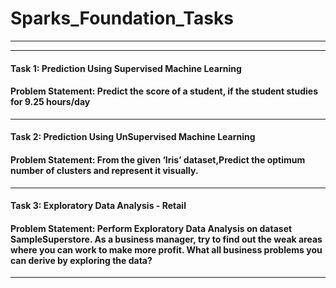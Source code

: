 # Sparks_Foundation_Tasks
* * *
* * *
#### Task 1: Prediction Using Supervised Machine Learning
#### Problem Statement: Predict the score of a student, if the student studies for 9.25 hours/day

* * *

#### Task 2: Prediction Using UnSupervised Machine Learning
#### Problem Statement: From the given ‘Iris’ dataset,Predict the optimum number of clusters and represent it visually.

* * *

#### Task 3: Exploratory Data Analysis - Retail
#### Problem Statement: Perform Exploratory Data Analysis on dataset SampleSuperstore. As a business manager, try to find out the weak areas where you can work to make more profit. What all business problems you can derive by exploring the data?

* * *
